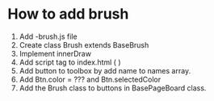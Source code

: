 # How to add brush
1. Add <name>-brush.js file
2. Create class <name>Brush extends BaseBrush
3. Implement innerDraw
4. Add script tag to index.html ( <script src="app/brushes/<name>-brush.js"></script>)
5. Add button to toolbox by add name to names array.
6. Add <name>Btn.color = ??? and <name>Btn.selectedColor
7. Add the <name>Brush class to buttons in BasePageBoard class.
